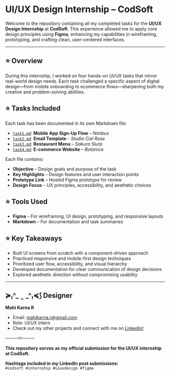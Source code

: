 # UI/UX Design Internship – CodSoft

Welcome to the repository containing all my completed tasks for the **UI/UX Design Internship** at **CodSoft**. This experience allowed me to apply core design principles using **Figma**, enhancing my capabilities in wireframing, prototyping, and crafting clean, user-centered interfaces.

---

## ⭐ Overview

During this internship, I worked on four hands-on UI/UX tasks that mirror real-world design needs. Each task challenged a specific aspect of digital design—from mobile onboarding to ecommerce flows—sharpening both my creative and problem-solving abilities.


## ⭐ Tasks Included

Each task has been documented in its own Markdown file:

- [`task1.md`](./task1.md): **Mobile App Sign-Up Flow** – *Nimbus*
- [`task2.md`](./task2.md): **Email Template** - *Studio Ciel Rose*
- [`task3.md`](./task3.md): **Restaurant Menu** – *Sakura Slurp*
- [`task4.md`](./task4.md): **E-commerce Website** – *Botanica*

Each file contains:
- **Objective** – Design goals and purpose of the task  
- **Key Highlights** – Design features and user interaction points  
- **Prototype Link** – Hosted Figma prototype for review  
- **Design Focus** – UX principles, accessibility, and aesthetic choices



## ⭐ Tools Used

- **Figma** – For wireframing, UI design, prototyping, and responsive layouts  
- **Markdown** – For documentation and task summaries  



## ⭐ Key Takeaways

- Built UI screens from scratch with a component-driven approach  
- Practiced responsive and mobile-first design techniques  
- Prioritized user flow, accessibility, and visual hierarchy  
- Developed documentation for clear communication of design decisions  
- Explored aesthetic direction without compromising usability  

---

## ≽₍^_ ‸ _^₎≼⟆ Designer

**Mahi Karna R**
- Email: mahikarna.r@gmail.com
- Role: UI/UX Intern
- Check out my other projects and connect with me on [Linkedin!](https://www.linkedin.com/in/mahi-karna-r-801b21298?utm_source=share&utm_campaign=share_via&utm_content=profile&utm_medium=android_app)

────୨ৎ────

**This repository serves as my official submission for the UI/UX internship at CodSoft.**

**Hashtags included in my LinkedIn post submissions:**  
`#codsoft #internship #uiuxdesign #figma`



